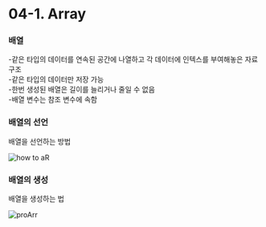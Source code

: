 # 04-1. Array

<h3>배열</h3>

-같은 타입의 데이터를 연속된 공간에 나열하고 각 데이터에 인텍스를 부여해놓은 자료구조   
-같은 타입의 데이터만 저장 가능   
-한번 생성된 배열은 길이를 늘리거나 줄일 수 없음   
-배열 변수는 참조 변수에 속함

<h3>배열의 선언</h3>

배열을 선언하는 방법

![how to aR](https://user-images.githubusercontent.com/102217688/179389371-6fdc2b8a-6523-419e-8543-a6a6f8632755.png)

<h3>배열의 생성</h3>

배열을 생성하는 법

![proArr](https://user-images.githubusercontent.com/102217688/179389515-5a299d4d-8b18-4d56-ba72-fef0849227b2.png)
